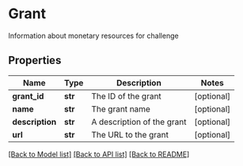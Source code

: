 # Grant

Information about monetary resources for challenge
## Properties
Name | Type | Description | Notes
------------ | ------------- | ------------- | -------------
**grant_id** | **str** | The ID of the grant | [optional] 
**name** | **str** | The grant name | [optional] 
**description** | **str** | A description of the grant | [optional] 
**url** | **str** | The URL to the grant | [optional] 

[[Back to Model list]](../README.md#documentation-for-models) [[Back to API list]](../README.md#documentation-for-api-endpoints) [[Back to README]](../README.md)


